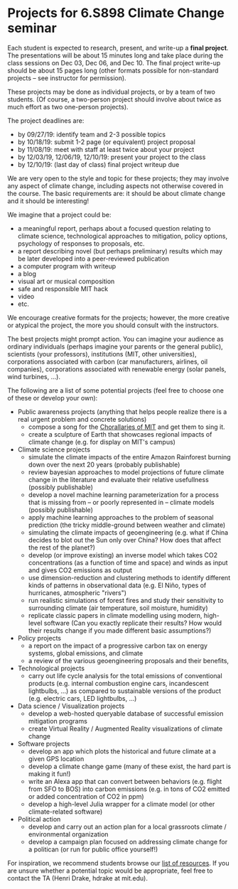 # Projects for 6.S898 Climate Change seminar

Each student is expected to research, present, and write-up a **final project**. The presentations will be about 15 minutes long and take place during the class sessions on Dec 03, Dec 06, and Dec 10. The final project write-up should be about 15 pages long (other formats possible for non-standard projects – see instructor for permission).

These projects may be done as individual projects, or by a team of two students.
(Of course, a two-person project should involve about twice as much effort as two
one-person projects).

The project deadlines are:
* by 09/27/19: identify team and 2-3 possible topics
* by 10/18/19: submit 1-2 page (or equivalent) project proposal
* by 11/08/19: meet with staff at least twice about your project
* by 12/03/19, 12/06/19, 12/10/19: present your project to the class
* by 12/10/19: (last day of class) final project writeup due

We are very open to the style and topic for these projects; they may involve any
aspect of climate change, including aspects not otherwise covered in the course. The basic requirements are: it should be about climate change and it should be interesting!

We imagine that a project could be:
* a meaningful report, perhaps about a focused question relating to climate science, technological approaches to mitigation, policy options, psychology of responses to proposals, etc.
* a report describing novel (but perhaps preliminary) results which may be later developed into a peer-reviewed publication
* a computer program with writeup
* a blog
* visual art or musical composition
* safe and responsible MIT hack
* video
* etc.

We encourage creative formats for the projects; however, the more creative or atypical the project, the more you should consult with the instructors.

The best projects might prompt action.  You can imagine your audience as ordinary individuals (perhaps imagine your parents or the general public), scientists (your professors), institutions (MIT, other universities), corporations associated with carbon (car manufacturers, airlines, oil companies), corporations associated with renewable energy (solar panels, wind turbines, ...). 

The following are a list of some potential projects (feel free to choose one of these or develop your own):
* Public awareness projects (anything that helps people realize there is a real urgent problem and concrete solutions)
  * compose a song for the [Chorallaries of MIT](http://web.mit.edu/choral/www/index.html) and get them to sing it.
  * create a sculpture of Earth that showcases regional impacts of climate change (e.g. for display on MIT's campus)
* Climate science projects
  * simulate the climate impacts of the entire Amazon Rainforest burning down over the next 20 years (probably publishable)
  * review bayesian approaches to model projections of future climate change in the literature and evaluate their relative usefullness (possibly publishable)
  * develop a novel machine learning parameterization for a process that is missing from – or poorly represented in – climate models (possibly publishable)
  * apply machine learning approaches to the problem of seasonal prediction (the tricky middle-ground between weather and climate)
  * simulating the climate impacts of geoengineering (e.g. what if China decides to blot out the Sun only over China? How does that affect the rest of the planet?)
  * develop (or improve existing) an inverse model which takes CO2 concentrations (as a function of time and space) and winds as input and gives CO2 emissions as output
  * use dimension-reduction and clustering methods to identify different kinds of patterns in observational data (e.g. El Niño, types of hurricanes, atmospheric "rivers")
  * run realistic simulations of forest fires and study their sensitivity to surrounding climate (air temperature, soil moisture, humidity)
  * replicate classic papers in climate modelling using modern, high-level software (Can you exactly replicate their results? How would their results change if you made different basic assumptions?)
* Policy projects
  * a report on the impact of a progressive carbon tax on energy systems, global emissions, and climate
  * a review of the various geoengineering proposals and their benefits,
* Technological projects
  * carry out life cycle analysis for the total emissions of conventional products (e.g. internal combustion engine cars, incandescent lightbulbs, ...) as compared to sustainable versions of the product (e.g. electric cars, LED lightbulbs, ...) 
* Data science / Visualization projects
  * develop a web-hosted queryable database of successful emission mitigation programs
  * create Virtual Reality / Augmented Reality visualizations of climate change
* Software projects
  * develop an app which plots the historical and future climate at a given GPS location
  * develop a climate change game (many of these exist, the hard part is making it fun!)
  * write an Alexa app that can convert between behaviors (e.g. flight from SFO to BOS) into carbon emissions (e.g. in tons of CO2 emitted or added concentration of CO2 in ppm)
  * develop a high-level Julia wrapper for a climate model (or other climate-related software)
* Political action
  * develop and carry out an action plan for a local grassroots climate / environmental organization
  * develop a campaign plan focused on addressing climate change for a politican (or run for public office yourself!)

For inspiration, we recommend students browse our [list of resources](https://github.com/ron-rivest/MIT-6.S898-climate-change/blob/master/resources.md). If you are unsure whether a potential topic would be appropriate, feel free to contact the TA (Henri Drake, hdrake at mit.edu).


